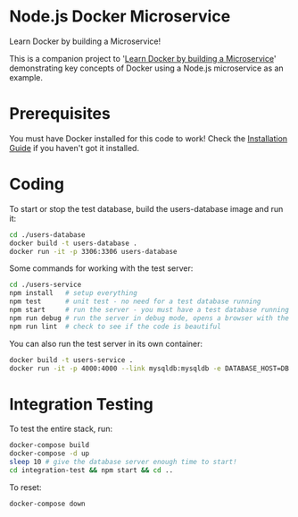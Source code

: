 # Node.js Docker Microservice

Learn Docker by building a Microservice!

This is a companion project to '[Learn Docker by building a Microservice](http://www.dwmkerr.com/learn-docker-by-building-a-microservice/)' demonstrating key concepts of Docker using a Node.js microservice as an example.

# Prerequisites

You must have Docker installed for this code to work! Check the [Installation Guide](https://docs.docker.com/engine/installation) if you haven't got it installed.

# Coding

To start or stop the test database, build the users-database image and run it:

```sh
cd ./users-database
docker build -t users-database .
docker run -it -p 3306:3306 users-database
```

Some commands for working with the test server:

```sh
cd ./users-service
npm install   # setup everything
npm test      # unit test - no need for a test database running
npm start     # run the server - you must have a test database running
npm run debug # run the server in debug mode, opens a browser with the inspector
npm run lint  # check to see if the code is beautiful
```

You can also run the test server in its own container:

```sh
docker build -t users-service .
docker run -it -p 4000:4000 --link mysqldb:mysqldb -e DATABASE_HOST=DB users-service
```

# Integration Testing

To test the entire stack, run:

```sh
docker-compose build
docker-compose -d up
sleep 10 # give the database server enough time to start!
cd integration-test && npm start && cd ..
```

To reset:

```sh
docker-compose down
```
